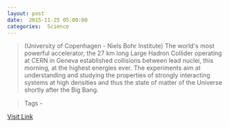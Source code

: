 ```yaml
---
layout: post
date:  2015-11-25 05:00:00 
categories:  Science    
---
```


> (University of Copenhagen - Niels Bohr Institute) The world's most powerful accelerator, the 27 km long Large Hadron Collider operating at CERN in Geneva established collisions between lead nuclei, this morning, at the highest energies ever. The experiments aim at understanding and studying the properties of strongly interacting systems at high densities and thus the state of matter of the Universe shortly after the Big Bang.

>Tags -                                                                                                                                                     

[Visit Link](http://www.eurekalert.org/pub_releases/2015-11/uoc--cch112515.php)
